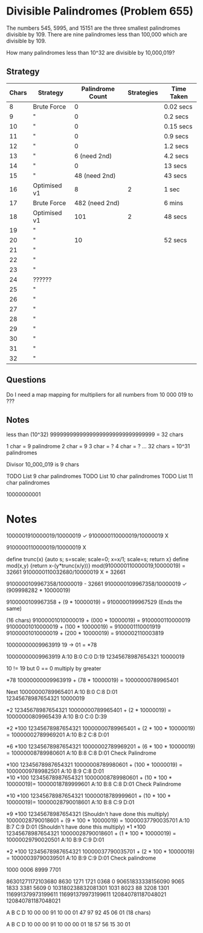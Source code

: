 # Divisible Palindromes (Problem 655)

The numbers 545, 5995, and 15151 are the three smallest palindromes divisible by 109. 
There are nine palindromes less than 100,000 which are divisible by 109.

How many palindromes less than 10^32 are divisible by 10,000,019?

## Strategy

| Chars | Strategy     | Palindrome Count | Strategies | Time Taken |
|-------|--------------|------------------|------------|------------|
| 8     | Brute Force  | 0                |            | 0.02 secs  |
| 9     | "            | 0                |            | 0.2 secs   |
| 10    | "            | 0                |            | 0.15 secs  |
| 11    | "            | 0                |            | 0.9 secs   |
| 12    | "            | 0                |            | 1.2 secs   |
| 13    | "            | 6 (need 2nd)     |            | 4.2 secs   |
| 14    | "            | 0                |            | 13 secs    |
| 15    | "            | 48 (need 2nd)    |            | 43 secs    |
| 16    | Optimised v1 | 8                | 2          | 1 sec      |
| 17    | Brute Force  | 482 (need 2nd)   |            | 6 mins     |
| 18    | Optimised v1 | 101              | 2          | 48 secs    |
| 19    | "            |                  |            |            |
| 20    | "            | 10               |            | 52 secs    |
| 21    | "            |                  |            |            |
| 22    | "            |                  |            |            |
| 23    | "            |                  |            |            |
| 24    | ??????       |                  |            |            |
| 25    | "            |                  |            |            |
| 26    | "            |                  |            |            |
| 27    | "            |                  |            |            |
| 28    | "            |                  |            |            |
| 29    | "            |                  |            |            |
| 30    | "            |                  |            |            |
| 31    | "            |                  |            |            |
| 32    | "            |                  |            |            |
 
## Questions

Do I need a map mapping for multipliers for all numbers from 10 000 019 to ???

## Notes

less than (10^32)
99999999999999999999999999999999 = 32 chars

1 char              = 9 palindrome
2 char              = 9
3 char              = ?
4 char              = ?
...
32 chars            = 10^31 palindromes


Divisor
10_000_019 is 9 chars 

TODO List 9 char palindromes
TODO List 10 char palindromes
TODO List 11 char palindromes


10000000001






# Notes

1000001910000019/10000019 ✓
9100000110000019/10000019 X

9100000110000019/10000019 X


define trunc(x)   {auto s; s=scale; scale=0; x=x/1; scale=s; return x}
define mod(x,y)   {return x-(y*trunc(x/y))}
mod(9100000110000019,10000019) = 32661
9100000110032680/10000019 X + 32661

9100000109967358/10000019   - 32661
9100000109967358/10000019 ✓ (909998282 * 10000019)

9100000109967358 + (9 * 10000019) = 9100000199967529  (Ends the same)

(16 chars)
91000001010000019 + (000 * 10000019) = 9100000110000019
91000001010000019 + (100 * 10000019) = 9100001110001919
91000001010000019 + (200 * 10000019) = 9100002110003819

10000000009963919
19 -> 01 = *78

10000000009963919  A:10 B:0 C:0 D:19 
12345678987654321
         10000019

10 != 19 but 0 == 0
multiply by greater

*78
10000000009963919 + (78 * 10000019) = 10000000789965401


Next
10000000789965401 A:10 B:0 C:8 D:01   
12345678987654321
         10000019 

*2                                   12345678987654321
10000000789965401 + (2 * 10000019) = 10000000809965439  A:10 B:0 C:0 D:39 

*2 *100                                    12345678987654321
10000000789965401 + (2 * 100 * 10000019) = 10000002789969201  A:10 B:2 C:8 D:01 

*6 *100                                    12345678987654321
10000002789969201 + (6 * 100 * 10000019) = 10000008789980601  A:10 B:8 C:8 D:01     Check Palindrome

*100                                       12345678987654321
10000008789980601 + (100 * 10000019)     = 10000009789982501  A:10 B:9 C:8 D:01     
*10 *100                                   12345678987654321
10000008789980601 + (10 * 100 * 10000019)= 10000018789999601  A:10 B:8 C:8 D:01     Check Palindrome

*10 *100                                   12345678987654321
10000018789999601 + (10 * 100 * 10000019)= 10000028790018601  A:10 B:8 C:9 D:01     

*9 *100                                    12345678987654321 (Shouldn't have done this multiply)
10000028790018601 + (9 * 100 * 10000019) = 10000037790035701  A:10 B:7 C:9 D:01 (Shouldn't have done this multiply)
*1 *100                                    12345678987654321
10000028790018601 + (1 * 100 * 10000019) = 10000029790020501  A:10 B:9 C:9 D:01

*2 *100                                    12345678987654321
10000037790035701 + (2 * 100 * 10000019) = 10000039790039501  A:10 B:9 C:9 D:01     Check palindrome     


1000 0006 8999 7701

86301271172103680   8630 1271 1721 0368 0
90651833338156090   9065 1833 3381 5609 0
103180238832081301  1031 8023 88 3208 1301
116991379973199611  116991379973199611
120840781187048021  120840781187048021



A        B       C        D 
               10 00 00 91
10 00 01 47 97 92 45 06 01   (18 chars)

A        B        C        D
                  10 00 00 91
10 00 00 01 18 57 56 15 30 01
